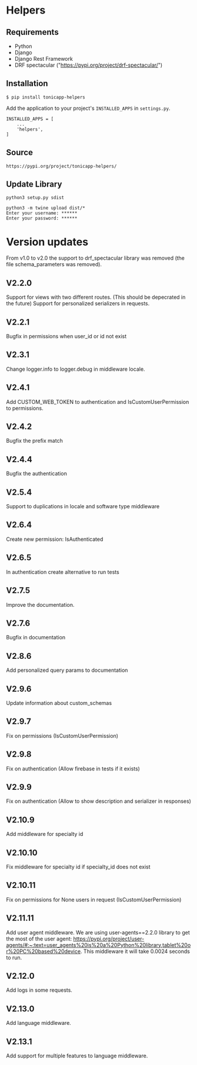 # Helpers

## Requirements
* Python
* Django
* Django Rest Framework
* DRF spectacular ("https://pypi.org/project/drf-spectacular/")


## Installation

```
$ pip install tonicapp-helpers
```

Add the application to your project's `INSTALLED_APPS` in `settings.py`.

```
INSTALLED_APPS = [
    ...
    'helpers',
]
```


## Source

```
https://pypi.org/project/tonicapp-helpers/
```


## Update Library

```
python3 setup.py sdist
```

```
python3 -m twine upload dist/*
Enter your username: ******
Enter your password: ******
```


# Version updates
From v1.0 to v2.0 the support to drf_spectacular library was removed (the file schema_parameters was removed).


## V2.2.0
Support for views with two different routes. (This should be depecrated in the future)
Support for personalized serializers in requests.

## V2.2.1
Bugfix in permissions when user_id or id not exist

## V2.3.1
Change logger.info to logger.debug in middleware locale.

## V2.4.1
Add CUSTOM_WEB_TOKEN to authentication and IsCustomUserPermission to permissions.

## V2.4.2
Bugfix the prefix match

## V2.4.4
Bugfix the authentication

## V2.5.4
Support to duplications in locale and software type middleware

## V2.6.4
Create new permission: IsAuthenticated

## V2.6.5
In authentication create alternative to run tests

## V2.7.5
Improve the documentation.

## V2.7.6
Bugfix in documentation

## V2.8.6
Add personalized query params to documentation

## V2.9.6
Update information about custom_schemas

## V2.9.7
Fix on permissions (IsCustomUserPermission)

## V2.9.8
Fix on authentication (Allow firebase in tests if it exists)

## V2.9.9
Fix on authentication (Allow to show description and serializer in responses)

## V2.10.9
Add middleware for specialty id

## V2.10.10
Fix middleware for specialty id if specialty_id does not exist

## V2.10.11
Fix on permissions for None users in request (IsCustomUserPermission)

## V2.11.11
Add user agent middleware. We are using user-agents==2.2.0 library to get the most of the user agent: https://pypi.org/project/user-agents/#:~:text=user_agents%20is%20a%20Python%20library,tablet%20or%20PC%20based%20device. This middleware it will take 0.0024 seconds to run.

## V2.12.0
Add logs in some requests.

## V2.13.0
Add language middleware.

## V2.13.1
Add support for multiple features to language middleware.